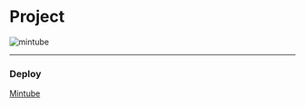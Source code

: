 # Project
> 
![mintube](https://github.com/seongm2n/mintube/assets/62044613/b7dbfce0-ec8b-4eaf-857d-f0b6a0d6b566)

---

### Deploy

[Mintube](https://cute-mintube.netlify.app/)
